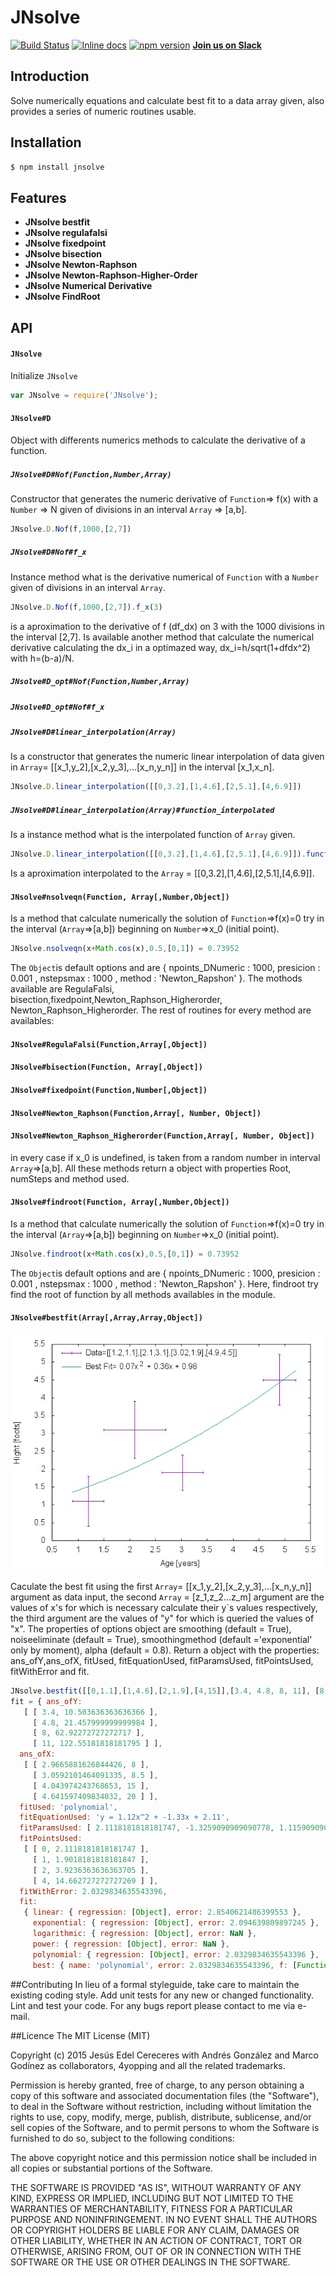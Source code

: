 # JNsolve
[![Build Status](https://travis-ci.org/4yopping/JNsolve.svg?branch=master)](https://travis-ci.org/4yopping/JNsolve) [![Inline docs](http://inch-ci.org/github/4yopping/JNsolve.svg?branch=master)](http://inch-ci.org/github/4yopping/JNsolve)
[![npm version](https://badge.fury.io/js/jnsolve.svg)](http://badge.fury.io/js/jnsolve)
**[Join us on Slack](http://jnsolve.slack.com)**

## Introduction

Solve numerically equations and calculate best fit to a data array given, also provides a series of numeric routines usable.


## Installation

```bash
$ npm install jnsolve
```


## Features


- **JNsolve bestfit**
- **JNsolve regulafalsi**
- **JNsolve fixedpoint**
- **JNsolve bisection**
- **JNsolve Newton-Raphson**
- **JNsolve Newton-Raphson-Higher-Order**
- **JNsolve Numerical Derivative**
- **JNsolve FindRoot**

## API

#### `JNsolve`

Initialize `JNsolve`

```js
var JNsolve = require('JNsolve');
```

#### `JNsolve#D`

Object with differents numerics methods to calculate the derivative of a function.

##### `JNsolve#D#Nof(Function,Number,Array)`
Constructor that generates the numeric derivative of `Function`=> f(x) with a  `Number` => N given of divisions in an interval  `Array` => [a,b].

```js
JNsolve.D.Nof(f,1000,[2,7])
```

##### `JNsolve#D#Nof#f_x`
Instance method what is the derivative numerical of  `Function` with a   `Number` given of divisions in an interval   `Array`.

```js
JNsolve.D.Nof(f,1000,[2,7]).f_x(3)
```
is a aproximation to the derivative of f (df_dx) on 3 with the 1000 divisions in the interval [2,7]. Is available another method that calculate the numerical derivative calculating the dx_i in a optimazed way, dx_i=h/sqrt(1+dfdx^2) with h=(b-a)/N.
##### `JNsolve#D_opt#Nof(Function,Number,Array)`
##### `JNsolve#D_opt#Nof#f_x`

##### `JNsolve#D#linear_interpolation(Array)`
Is a constructor that generates the numeric linear interpolation of data given in `Array`= [[x_1,y_2],[x_2,y_3],...[x_n,y_n]] in the interval [x_1,x_n].

```js
JNsolve.D.linear_interpolation([[0,3.2],[1,4.6],[2,5.1],[4,6.9]])
```
##### `JNsolve#D#linear_interpolation(Array)#function_interpolated`
Is a instance method what is the interpolated function of `Array` given.

```js
JNsolve.D.linear_interpolation([[0,3.2],[1,4.6],[2,5.1],[4,6.9]]).function_interpolated(2.5)
```
Is a aproximation interpolated to the `Array` = [[0,3.2],[1,4.6],[2,5.1],[4,6.9]].

#### `JNsolve#nsolveqn(Function, Array[,Number,Object])`
Is a method that calculate numerically the solution of `Function`=>f(x)=0 try in the interval (`Array`=>[a,b]) beginning  on `Number`=>x_0 (initial point).

```js
JNsolve.nsolveqn(x+Math.cos(x),0.5,[0,1]) = 0.73952
```
The `Object`is default options and are { npoints_DNumeric : 1000, presicion : 0.001 , nstepsmax : 1000 , method : 'Newton_Rapshon' }. The mothods available are RegulaFalsi, bisection,fixedpoint,Newton_Raphson_Higherorder, Newton_Raphson_Higherorder. The rest of routines for every method are availables:

#### `JNsolve#RegulaFalsi(Function,Array[,Object])`
#### `JNsolve#bisection(Function, Array[,Object])`
#### `JNsolve#fixedpoint(Function,Number[,Object])`
#### `JNsolve#Newton_Raphson(Function,Array[, Number, Object])`
#### `JNsolve#Newton_Raphson_Higherorder(Function,Array[, Number, Object])`

in every case if x_0 is undefined, is taken from a random number  in interval `Array`=>[a,b]. All these methods return a object with properties Root, numSteps and method used.

#### `JNsolve#findroot(Function, Array[,Number,Object])`
Is a method that calculate numerically the solution of `Function`=>f(x)=0 try in the interval (`Array`=>[a,b]) beginning  on `Number`=>x_0 (initial point).

```js
JNsolve.findroot(x+Math.cos(x),0.5,[0,1]) = 0.73952
```
The `Object`is default options and are { npoints_DNumeric : 1000, presicion : 0.001 , nstepsmax : 1000 , method : 'Newton_Rapshon' }. Here, findroot try find the root of function by all methods availables in the module.


#### `JNsolve#bestfit(Array[,Array,Array,Object])`
![Plot Data with Best fit](./plot.jpeg)


Caculate the best fit using the first `Array`= [[x_1,y_2],[x_2,y_3],...[x_n,y_n]] argument as data input, the second  `Array` = [z_1,z_2...z_m] argument are the values of x's for which is necessary calculate their y`s values respectively, the third argument are the values of "y" for which is queried the values of "x". The properties of options object are smoothing (default = True), noiseeliminate (default = True), smoothingmethod (default ='exponential' only by moment), alpha (default = 0.8). Return a object with the properties: ans_ofY,ans_ofX, fitUsed, fitEquationUsed, fitParamsUsed, fitPointsUsed, fitWithError and fit.

```js
JNsolve.bestfit([[0,1.1],[1,4.6],[2,1.9],[4,15]],[3.4, 4.8, 8, 11], [8,8.5,15,20]) =
fit = { ans_ofY:
   [ [ 3.4, 10.503636363636366 ],
     [ 4.8, 21.457999999999984 ],
     [ 8, 62.92272727272717 ],
     [ 11, 122.55181818181795 ] ],
  ans_ofX:
   [ [ 2.9665881626844426, 8 ],
     [ 3.0592101464091335, 8.5 ],
     [ 4.043974243768653, 15 ],
     [ 4.641597409834032, 20 ] ],
  fitUsed: 'polynomial',
  fitEquationUsed: 'y = 1.12x^2 + -1.33x + 2.11',
  fitParamsUsed: [ 2.1118181818181747, -1.3259090909090778, 1.1159090909090879 ],
  fitPointsUsed:
   [ [ 0, 2.1118181818181747 ],
     [ 1, 1.9018181818181847 ],
     [ 2, 3.9236363636363705 ],
     [ 4, 14.662727272727269 ] ],
  fitWithError: 2.0329834635543396,
  fit:
   { linear: { regression: [Object], error: 2.8540621486399553 },
     exponential: { regression: [Object], error: 2.094639809897245 },
     logarithmic: { regression: [Object], error: NaN },
     power: { regression: [Object], error: NaN },
     polynomial: { regression: [Object], error: 2.0329834635543396 },
     best: { name: 'polynomial', error: 2.0329834635543396, f: [Function] } } }
```



##Contributing
In lieu of a formal styleguide, take care to maintain the existing coding style.
Add unit tests for any new or changed functionality. Lint and test your code.  For any bugs report please contact to me via e-mail.

##Licence
The MIT License (MIT)

Copyright (c) 2015 Jesús Edel Cereceres with Andrés González and Marco Godínez as collaborators, 4yopping and all the related trademarks.

Permission is hereby granted, free of charge, to any person obtaining a copy
of this software and associated documentation files (the "Software"), to deal
in the Software without restriction, including without limitation the rights
to use, copy, modify, merge, publish, distribute, sublicense, and/or sell
copies of the Software, and to permit persons to whom the Software is
furnished to do so, subject to the following conditions:

The above copyright notice and this permission notice shall be included in
all copies or substantial portions of the Software.

THE SOFTWARE IS PROVIDED "AS IS", WITHOUT WARRANTY OF ANY KIND, EXPRESS OR
IMPLIED, INCLUDING BUT NOT LIMITED TO THE WARRANTIES OF MERCHANTABILITY,
FITNESS FOR A PARTICULAR PURPOSE AND NONINFRINGEMENT. IN NO EVENT SHALL THE
AUTHORS OR COPYRIGHT HOLDERS BE LIABLE FOR ANY CLAIM, DAMAGES OR OTHER
LIABILITY, WHETHER IN AN ACTION OF CONTRACT, TORT OR OTHERWISE, ARISING FROM,
OUT OF OR IN CONNECTION WITH THE SOFTWARE OR THE USE OR OTHER DEALINGS IN
THE SOFTWARE.
